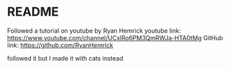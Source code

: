 # README

Followed a tutorial on youtube by Ryan Hemrick youtube link: https://www.youtube.com/channel/UCxlRo6PM3QmRWJa-HTA0tMg GitHub link: https://github.com/RyanHemrick

followed it but I made it with cats instead

